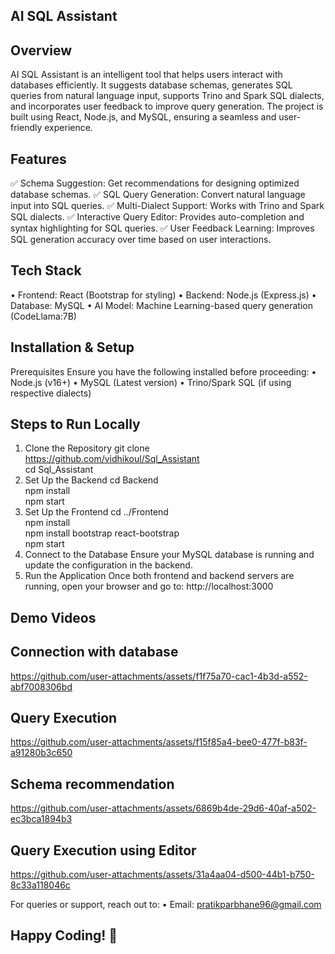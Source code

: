 ## AI SQL Assistant

## Overview
AI SQL Assistant is an intelligent tool that helps users interact with databases efficiently. It suggests database schemas, generates SQL queries from natural language input, supports Trino and Spark SQL dialects, and incorporates user feedback to improve query generation. The project is built using React, Node.js, and MySQL, ensuring a seamless and user-friendly experience.

## Features
✅ Schema Suggestion: Get recommendations for designing optimized database schemas.
✅ SQL Query Generation: Convert natural language input into SQL queries.
✅ Multi-Dialect Support: Works with Trino and Spark SQL dialects.
✅ Interactive Query Editor: Provides auto-completion and syntax highlighting for SQL queries.
✅ User Feedback Learning: Improves SQL generation accuracy over time based on user interactions.

## Tech Stack
•	Frontend: React (Bootstrap for styling)
•	Backend: Node.js (Express.js)
•	Database: MySQL
•	AI Model: Machine Learning-based query generation (CodeLlama:7B)

## Installation & Setup
Prerequisites
Ensure you have the following installed before proceeding:
•	Node.js (v16+)
•	MySQL (Latest version)
•	Trino/Spark SQL (if using respective dialects)

## Steps to Run Locally
1. Clone the Repository
git clone https://github.com/vidhikoul/Sql_Assistant  
cd Sql_Assistant  
2. Set Up the Backend
cd Backend  
npm install  
npm start  
3. Set Up the Frontend
cd ../Frontend  
npm install  
npm install bootstrap react-bootstrap  
npm start  
4. Connect to the Database
Ensure your MySQL database is running and update the configuration in the backend.
5. Run the Application
Once both frontend and backend servers are running, open your browser and go to:
http://localhost:3000

## Demo Videos
## Connection with database
https://github.com/user-attachments/assets/f1f75a70-cac1-4b3d-a552-abf7008306bd

## Query Execution
https://github.com/user-attachments/assets/f15f85a4-bee0-477f-b83f-a91280b3c650

## Schema recommendation
https://github.com/user-attachments/assets/6869b4de-29d6-40af-a502-ec3bca1894b3

## Query Execution using Editor
https://github.com/user-attachments/assets/31a4aa04-d500-44b1-b750-8c33a118046c


For queries or support, reach out to:
•	Email: pratikparbhane96@gmail.com
## Happy Coding! 🚀

 







